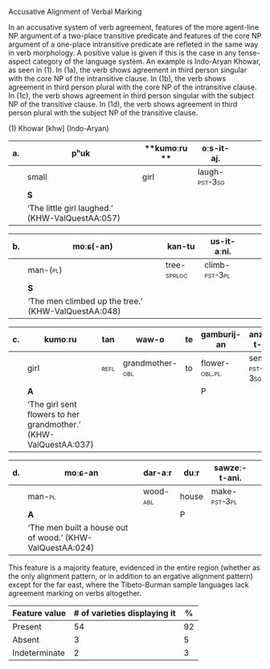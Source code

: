 Accusative Alignment of Verbal Marking

In an accusative system of verb agreement, features of the more
agent-line NP argument of a two-place transitive predicate and features
of the core NP argument of a one-place intransitive predicate are
refleted in the same way in verb morphology. A positive value is given
if this is the case in any tense-aspect category of the language system.
An example is Indo-Aryan Khowar, as seen in (1). In (1a), the verb shows
agreement in third person singular with the core NP of the intransitive
clause. In (1b), the verb shows agreement in third person plural with
the core NP of the intransitive clause. In (1c), the verb shows
agreement in third person singular with the subject NP of the transitive
clause. In (1d), the verb shows agreement in third person plural with
the subject NP of the transitive clause.

(1) <span id="_Ref531867975" class="anchor"></span>Khowar <span
    id="_Ref51167911" class="anchor"></span>\[khw\] (Indo-Aryan)

| a.  | **pʰuk**                                        | **kumoːru ** | oːs-it-**aj**.                                              |     |     |     |
|-----|-------------------------------------------------|--------------|-------------------------------------------------------------|-----|-----|-----|
|     | small                                           | girl         | laugh-<span style="font-variant:small-caps;">pst-3sg</span> |     |     |     |
|     | **S**                                           |              |                                                             |     |     |     |
|     | ‘The little girl laughed.’ (KHW-ValQuestAA:057) |

| b.  | **moːɕ**(-an)                                          | kan-tu                                                    | us-it-**aːni**.                                             |     |     |
|-----|--------------------------------------------------------|-----------------------------------------------------------|-------------------------------------------------------------|-----|-----|
|     | man-(<span style="font-variant:small-caps;">pl</span>) | tree-<span style="font-variant:small-caps;">sprloc</span> | climb-<span style="font-variant:small-caps;">pst-3pl</span> |     |     |
|     | **S**                                                  |                                                           |                                                             |     |     |
|     | ‘The men climbed up the tree.’ (KHW-ValQuestAA:048)    |

| c.  | **kumoːru**                                                      | tan                                                | waw-o                                                         | te  | gamburij-an                                                 | anzeː-t-**aj**.                                            |
|-----|------------------------------------------------------------------|----------------------------------------------------|---------------------------------------------------------------|-----|-------------------------------------------------------------|------------------------------------------------------------|
|     | girl                                                             | <span style="font-variant:small-caps;">refl</span> | grandmother-<span style="font-variant:small-caps;">obl</span> | to  | flower-<span style="font-variant:small-caps;">obl.pl</span> | send-<span style="font-variant:small-caps;">pst-3sg</span> |
|     | **A**                                                            |                                                    |                                                               |     | P                                                           |                                                            |
|     | ‘The girl sent flowers to her grandmother.’ (KHW-ValQuestAA:037) |

| d.  | **moːɕ-an**                                               | dar-aːr                                                | duːr  | sawzeː-t-**ani**.                                          |     |
|-----|-----------------------------------------------------------|--------------------------------------------------------|-------|------------------------------------------------------------|-----|
|     | man-<span style="font-variant:small-caps;">pl</span>      | wood-<span style="font-variant:small-caps;">abl</span> | house | make-<span style="font-variant:small-caps;">pst-3pl</span> |     |
|     | **A**                                                     |                                                        | P     |                                                            |     |
|     | ‘The men built a house out of wood.’ (KHW-ValQuestAA:024) |

This feature is a majority feature, evidenced in the entire region
(whether as the only alignment pattern, or in addition to an ergative
alignment pattern) except for the far east, where the Tibeto-Burman
sample languages lack agreement marking on verbs altogether.

| Feature value | \# of varieties displaying it | %   |
|---------------|-------------------------------|-----|
| Present       | 54                            | 92  |
| Absent        | 3                             | 5   |
| Indeterminate | 2                             | 3   |


